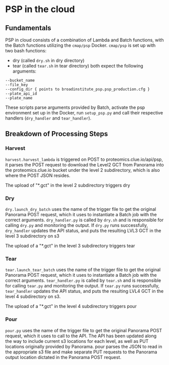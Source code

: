 # PSP in the cloud
## Fundamentals
PSP in cloud consists of a combination of Lambda and Batch functions, with the Batch functions utilizing the `cmap/psp` Docker.
`cmap/psp` is set up with two bash functions: 
* dry (called `dry.sh` in dry directory)
* tear (called `tear.sh` in tear directory)
both expect the following arguments: 
```
--bucket_name
--file_key
--config_dir { points to broadinstitute_psp.psp_production.cfg }
--plate_api_id
--plate_name
```
These scripts parse arguments provided by Batch, activate the psp environment set up in the Docker, run `setup_psp.py` and call their 
respective handlers (`dry_handler` and `tear_handler`). 

## Breakdown of Processing Steps
### Harvest
`harvest.harvest_lambda` is triggered on POST to proteomics.clue.io/api/psp, it parses the POST request to download the Level2 GCT 
from Panorama into the proteomics.clue.io bucket under the level 2 subdirectory, which is also where the POST JSON resides.

The upload of "*.gct" in the level 2 subdirectory triggers dry
### Dry
`dry.launch_dry_batch` uses the name of the trigger file to get the original Panorama POST request, which it uses to instantiate a Batch job with the correct arguments. `dry_handler.py` is called by `dry.sh` and is responsible for calling `dry.py` and monitoring the output. If `dry.py` runs successfully, `dry_handler` updates the API status, and puts the resulting LVL3 GCT in the level 3 subdirectory on s3

The upload of a "*.gct" in the level 3 subdirectory triggers tear
### Tear
`tear.launch_tear_batch` uses the name of the trigger file to get the original Panorama POST request, which it uses to instantiate 
a Batch job with the correct arguments. `tear_handler.py` is called by `tear.sh` and is responsible for calling `tear.py` and monitoring the output. If `tear.py` runs successfully, `tear_handler` updates the API status, and puts the resulting LVL4 GCT in the level 4 subdirectory on s3.

The upload of a "*.gct" in the level 4 subdirectory triggers pour
### Pour
`pour.py` uses the name of the trigger file to get the original Panorama POST request, which it uses to call to the API. The API has been updated along the way to include current s3 locations for each level, as well as PUT locations originally provided by Panorama. pour parses the JSON to read in the appropriate s3 file and make separate PUT requests to the Panorama output location dictated
in the Panorama POST request. 

